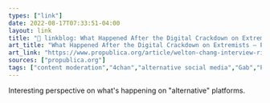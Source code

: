 ```yaml
---
types: ["link"]
date: 2022-08-17T07:33:51-04:00
layout: link
title: "🔗 linkblog: What Happened After the Digital Crackdown on Extremists — ProPublica'"
art_title: "What Happened After the Digital Crackdown on Extremists — ProPublica"
art_link: "https://www.propublica.org/article/welton-chang-interview-right-wing-platforms"
sources: ["propublica.org"]
tags: ["content moderation","4chan","alternative social media","Gab","Parler","Truth Social"]
---
```

Interesting perspective on what's happening on "alternative" platforms.
 
